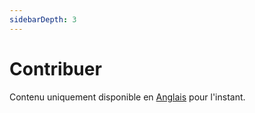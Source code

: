 ```yaml
---
sidebarDepth: 3
---
```


# Contribuer

Contenu uniquement disponible en [Anglais](../../about/contributing.md) pour l'instant.
